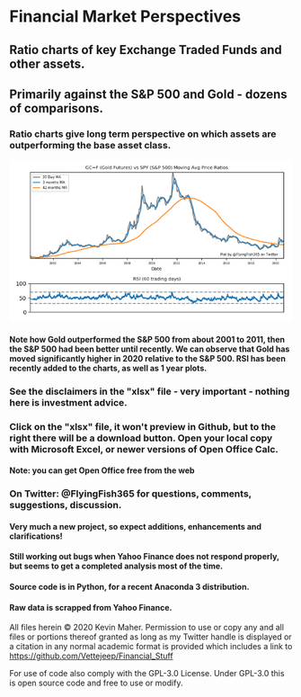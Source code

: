 # Financial Market Perspectives
## Ratio charts of key Exchange Traded Funds and other assets. 
## Primarily against the S&P 500 and Gold - dozens of comparisons. 
### Ratio charts give long term perspective on which assets are outperforming the base asset class.
![Gold_vs_SP500 RSI](img/gld_vs_spy.png)  
#### Note how Gold outperformed the S&P 500 from about 2001 to 2011, then the S&P 500 had been better until recently. We can observe that Gold has moved significantly higher in 2020 relative to the S&P 500. RSI has been recently added to the charts, as well as 1 year plots.

### See the disclaimers in the "xlsx" file - very important - nothing here is investment advice.
### Click on the "xlsx" file, it won't preview in Github, but to the right there will be a download button. Open your local copy with Microsoft Excel, or newer versions of Open Office Calc.
#### Note: you can get Open Office free from the web

### On Twitter: @FlyingFish365 for questions, comments, suggestions, discussion.

#### Very much a new project, so expect additions, enhancements and clarifications!
#### Still working out bugs when Yahoo Finance does not respond properly, but seems to get a completed analysis most of the time.
#### Source code is in Python, for a recent Anaconda 3 distribution.
#### Raw data is scrapped from Yahoo Finance.

All files herein © 2020 Kevin Maher. 
Permission to use or copy any and all files or portions thereof granted as long as my Twitter handle 
is displayed or a citation in any normal academic format is provided which includes a link to 
https://github.com/Vettejeep/Financial_Stuff 

For use of code also comply with the GPL-3.0 License. Under GPL-3.0 this is open source code and free to use or modify. 
